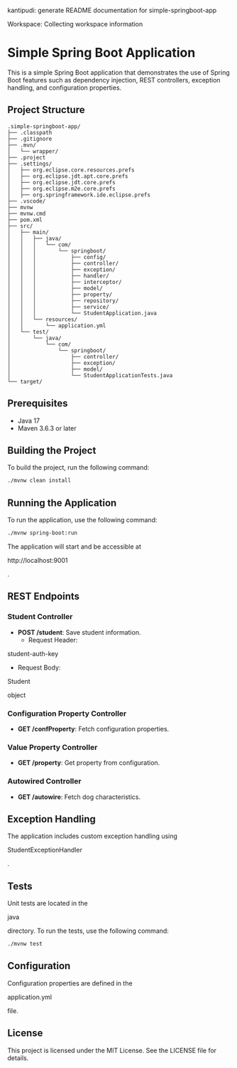 kantipudi: generate README documentation for simple-springboot-app

Workspace: Collecting workspace information

# Simple Spring Boot Application

This is a simple Spring Boot application that demonstrates the use of Spring Boot features such as dependency injection, REST controllers, exception handling, and configuration properties.

## Project Structure

```
.simple-springboot-app/
├── .classpath
├── .gitignore
├── .mvn/
│   └── wrapper/
├── .project
├── .settings/
│   ├── org.eclipse.core.resources.prefs
│   ├── org.eclipse.jdt.apt.core.prefs
│   ├── org.eclipse.jdt.core.prefs
│   ├── org.eclipse.m2e.core.prefs
│   ├── org.springframework.ide.eclipse.prefs
├── .vscode/
├── mvnw
├── mvnw.cmd
├── pom.xml
├── src/
│   ├── main/
│   │   ├── java/
│   │   │   └── com/
│   │   │       └── springboot/
│   │   │           ├── config/
│   │   │           ├── controller/
│   │   │           ├── exception/
│   │   │           ├── handler/
│   │   │           ├── interceptor/
│   │   │           ├── model/
│   │   │           ├── property/
│   │   │           ├── repository/
│   │   │           ├── service/
│   │   │           └── StudentApplication.java
│   │   └── resources/
│   │       └── application.yml
│   └── test/
│       └── java/
│           └── com/
│               └── springboot/
│                   ├── controller/
│                   ├── exception/
│                   ├── model/
│                   └── StudentApplicationTests.java
└── target/
```

## Prerequisites

- Java 17
- Maven 3.6.3 or later

## Building the Project

To build the project, run the following command:

```sh
./mvnw clean install
```

## Running the Application

To run the application, use the following command:

```sh
./mvnw spring-boot:run
```

The application will start and be accessible at 

http://localhost:9001

.

## REST Endpoints

### Student Controller

- **POST /student**: Save student information.
  - Request Header: 

student-auth-key


  - Request Body: 

Student

 object

### Configuration Property Controller

- **GET /confProperty**: Fetch configuration properties.

### Value Property Controller

- **GET /property**: Get property from configuration.

### Autowired Controller

- **GET /autowire**: Fetch dog characteristics.

## Exception Handling

The application includes custom exception handling using 

StudentExceptionHandler

.

## Tests

Unit tests are located in the 

java

 directory. To run the tests, use the following command:

```sh
./mvnw test
```

## Configuration

Configuration properties are defined in the 

application.yml

 file.

## License

This project is licensed under the MIT License. See the LICENSE file for details.